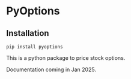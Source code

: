 # PyOptions

## Installation
```
pip install pyoptions
```

This is a python package to price stock options.

Documentation coming in Jan 2025.
